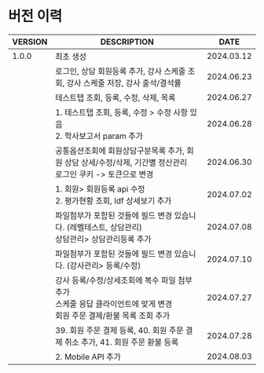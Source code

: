 <br/>
<br/>

# 버전 이력

| VERSION | DESCRIPTION                                                                 | DATE       |
|---------|-----------------------------------------------------------------------------|------------|
| 1.0.0   | 최초 생성                                                                       | 2024.03.12 |
|         | 로그인, 상담 회원등록 추가, 강사 스케줄 조회, 강사 스케줄 저장, 강사 출석/결석률                            | 2024.06.23 |
|         | 테스트탭 조회, 등록, 수정, 삭제, 목록                                                     | 2024.06.27 |
|         | 1. 테스트탭 조회, 등록, 수정 > 수정 사항 있음<br/> 2. 학사보고서 param 추가                        | 2024.06.28 |
|         | 공통옵션조회에 회원상담구분목록 추가, 회원 상담 상세/수정/삭제, 기간별 정산관리<br/>로그인 쿠키 -> 토큰으로 변경         | 2024.06.30 |
|         | 1. 회원> 회원등록 api 수정 <br/> 2. 평가현황 조회, ldf 상세보기 추가                            | 2024.07.02 |
|         | 파일첨부가 포함된 것들에 필드 변경 있습니다. (레벨테스트, 상담관리)<br/> 상담관리> 상담관리등록 추가<br/>           | 2024.07.08 |
|         | 파일첨부가 포함된 것들에 필드 변경 있습니다. (강사관리> 등록/수정)                                     | 2024.07.10 |
|         | 강사 등록/수정/상세조회에 복수 파일 첨부 추가<br/>스케줄 응답 클라이언트에 맞게 변경<br/>회원 주문 결제/환불 목록 조회 추가 | 2024.07.27 |
|         | 39. 회원 주문 결제 등록, 40. 회원 주문 결제 취소 추가, 41. 회원 주문 환불 등록                        | 2024.07.28 |
|         | 2. Mobile API 추가                                                            | 2024.08.03 |
            
            
<br/>
<br/>